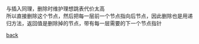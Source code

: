 与插入同理，删除时维护理想跳表代价太高  
所以直接删除这个节点，然后把每一层前一个节点指向后节点，因此删除也是用递归方法，返回值是删除掉的节点，带有每一层需要的下一个节点指针    

[back](1.md)  